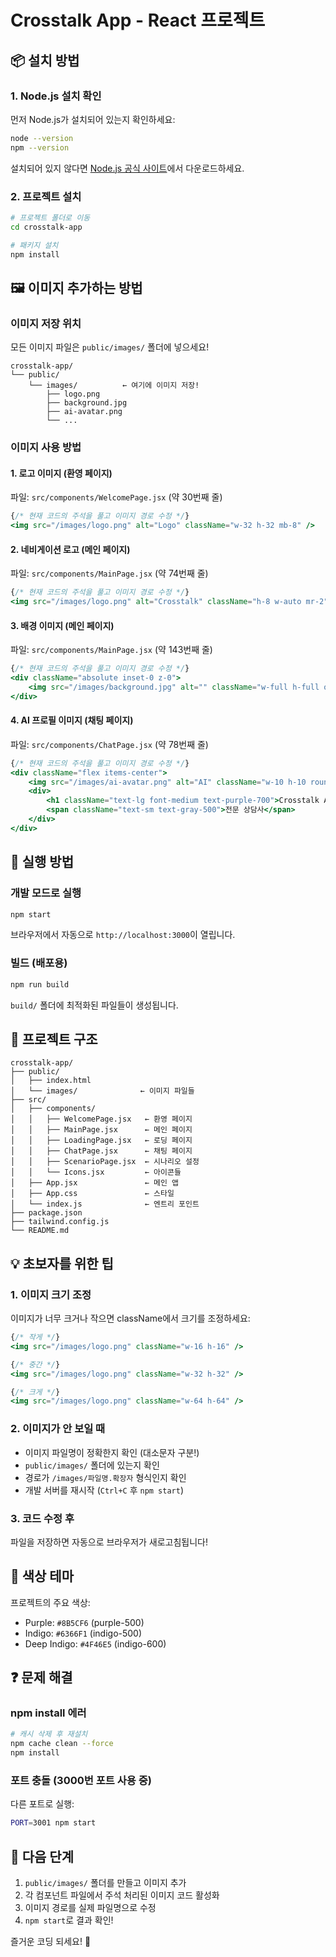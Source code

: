 # Crosstalk App - React 프로젝트

## 📦 설치 방법

### 1. Node.js 설치 확인
먼저 Node.js가 설치되어 있는지 확인하세요:
```bash
node --version
npm --version
```

설치되어 있지 않다면 [Node.js 공식 사이트](https://nodejs.org/)에서 다운로드하세요.

### 2. 프로젝트 설치
```bash
# 프로젝트 폴더로 이동
cd crosstalk-app

# 패키지 설치
npm install
```

## 🖼️ 이미지 추가하는 방법

### 이미지 저장 위치
모든 이미지 파일은 `public/images/` 폴더에 넣으세요!

```
crosstalk-app/
└── public/
    └── images/          ← 여기에 이미지 저장!
        ├── logo.png
        ├── background.jpg
        ├── ai-avatar.png
        └── ...
```

### 이미지 사용 방법

#### 1. 로고 이미지 (환영 페이지)
파일: `src/components/WelcomePage.jsx` (약 30번째 줄)

```jsx
{/* 현재 코드의 주석을 풀고 이미지 경로 수정 */}
<img src="/images/logo.png" alt="Logo" className="w-32 h-32 mb-8" />
```

#### 2. 네비게이션 로고 (메인 페이지)
파일: `src/components/MainPage.jsx` (약 74번째 줄)

```jsx
{/* 현재 코드의 주석을 풀고 이미지 경로 수정 */}
<img src="/images/logo.png" alt="Crosstalk" className="h-8 w-auto mr-2" />
```

#### 3. 배경 이미지 (메인 페이지)
파일: `src/components/MainPage.jsx` (약 143번째 줄)

```jsx
{/* 현재 코드의 주석을 풀고 이미지 경로 수정 */}
<div className="absolute inset-0 z-0">
    <img src="/images/background.jpg" alt="" className="w-full h-full object-cover opacity-20" />
</div>
```

#### 4. AI 프로필 이미지 (채팅 페이지)
파일: `src/components/ChatPage.jsx` (약 78번째 줄)

```jsx
{/* 현재 코드의 주석을 풀고 이미지 경로 수정 */}
<div className="flex items-center">
    <img src="/images/ai-avatar.png" alt="AI" className="w-10 h-10 rounded-full mr-3" />
    <div>
        <h1 className="text-lg font-medium text-purple-700">Crosstalk AI</h1>
        <span className="text-sm text-gray-500">전문 상담사</span>
    </div>
</div>
```

## 🚀 실행 방법

### 개발 모드로 실행
```bash
npm start
```

브라우저에서 자동으로 `http://localhost:3000`이 열립니다.

### 빌드 (배포용)
```bash
npm run build
```

`build/` 폴더에 최적화된 파일들이 생성됩니다.

## 📁 프로젝트 구조

```
crosstalk-app/
├── public/
│   ├── index.html
│   └── images/              ← 이미지 파일들
├── src/
│   ├── components/
│   │   ├── WelcomePage.jsx   ← 환영 페이지
│   │   ├── MainPage.jsx      ← 메인 페이지
│   │   ├── LoadingPage.jsx   ← 로딩 페이지
│   │   ├── ChatPage.jsx      ← 채팅 페이지
│   │   ├── ScenarioPage.jsx  ← 시나리오 설정
│   │   └── Icons.jsx         ← 아이콘들
│   ├── App.jsx               ← 메인 앱
│   ├── App.css               ← 스타일
│   └── index.js              ← 엔트리 포인트
├── package.json
├── tailwind.config.js
└── README.md
```

## 💡 초보자를 위한 팁

### 1. 이미지 크기 조정
이미지가 너무 크거나 작으면 className에서 크기를 조정하세요:

```jsx
{/* 작게 */}
<img src="/images/logo.png" className="w-16 h-16" />

{/* 중간 */}
<img src="/images/logo.png" className="w-32 h-32" />

{/* 크게 */}
<img src="/images/logo.png" className="w-64 h-64" />
```

### 2. 이미지가 안 보일 때
- 이미지 파일명이 정확한지 확인 (대소문자 구분!)
- `public/images/` 폴더에 있는지 확인
- 경로가 `/images/파일명.확장자` 형식인지 확인
- 개발 서버를 재시작 (`Ctrl+C` 후 `npm start`)

### 3. 코드 수정 후
파일을 저장하면 자동으로 브라우저가 새로고침됩니다!

## 🎨 색상 테마

프로젝트의 주요 색상:
- Purple: `#8B5CF6` (purple-500)
- Indigo: `#6366F1` (indigo-500)
- Deep Indigo: `#4F46E5` (indigo-600)

## ❓ 문제 해결

### npm install 에러
```bash
# 캐시 삭제 후 재설치
npm cache clean --force
npm install
```

### 포트 충돌 (3000번 포트 사용 중)
다른 포트로 실행:
```bash
PORT=3001 npm start
```

## 📝 다음 단계

1. `public/images/` 폴더를 만들고 이미지 추가
2. 각 컴포넌트 파일에서 주석 처리된 이미지 코드 활성화
3. 이미지 경로를 실제 파일명으로 수정
4. `npm start`로 결과 확인!

즐거운 코딩 되세요! 🚀
